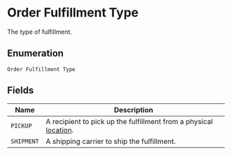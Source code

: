 
# Order Fulfillment Type

The type of fulfillment.

## Enumeration

`Order Fulfillment Type`

## Fields

| Name | Description |
|  --- | --- |
| `PICKUP` | A recipient to pick up the fulfillment from a physical [location](../../doc/models/location.md). |
| `SHIPMENT` | A shipping carrier to ship the fulfillment. |

